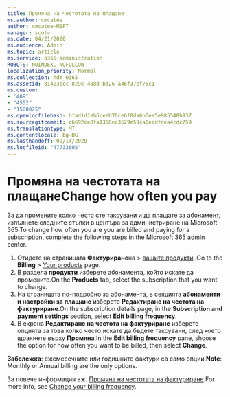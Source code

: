 ```yaml
---
title: Промяна на честотата на плащане
ms.author: cmcatee
author: cmcatee-MSFT
manager: scotv
ms.date: 04/21/2020
ms.audience: Admin
ms.topic: article
ms.service: o365-administration
ROBOTS: NOINDEX, NOFOLLOW
localization_priority: Normal
ms.collection: Adm_O365
ms.assetid: 81423cec-8c9e-408d-bd26-a46f37ef75c1
ms.custom:
- "469"
- "4552"
- "1500025"
ms.openlocfilehash: bfad1d1eb6ceeb70ce6f0da6b5ee5e985548b937
ms.sourcegitcommit: c6692ce0fa1358ec3529e59ca0ecdfdea4cdc759
ms.translationtype: MT
ms.contentlocale: bg-BG
ms.lasthandoff: 09/14/2020
ms.locfileid: "47733605"
---
```

# <a name="change-how-often-you-pay"></a><span data-ttu-id="bf14a-102">Промяна на честотата на плащане</span><span class="sxs-lookup"><span data-stu-id="bf14a-102">Change how often you pay</span></span>

<span data-ttu-id="bf14a-103">За да промените колко често сте таксувани и да плащате за абонамент, изпълнете следните стъпки в центъра за администриране на Microsoft 365.</span><span class="sxs-lookup"><span data-stu-id="bf14a-103">To change how often you are you are billed and paying for a subscription, complete the following steps in the Microsoft 365 admin center.</span></span>

1. <span data-ttu-id="bf14a-104">Отидете на страницата **Фактуриране**на  >  [вашите продукти](https://go.microsoft.com/fwlink/p/?linkid=842054) .</span><span class="sxs-lookup"><span data-stu-id="bf14a-104">Go to the **Billing** > [Your products](https://go.microsoft.com/fwlink/p/?linkid=842054) page.</span></span>
2. <span data-ttu-id="bf14a-105">В раздела **продукти** изберете абонамента, който искате да промените.</span><span class="sxs-lookup"><span data-stu-id="bf14a-105">On the **Products** tab, select the subscription that you want to change.</span></span> 
3. <span data-ttu-id="bf14a-106">На страницата по-подробно за абонамента, в секцията **абонаменти и настройки за плащане** изберете **Редактиране на честота на фактуриране**.</span><span class="sxs-lookup"><span data-stu-id="bf14a-106">On the subscription details page, in the **Subscription and payment settings** section, select **Edit billing frequency**.</span></span>
4. <span data-ttu-id="bf14a-107">В екрана **Редактиране на честота на фактуриране** изберете опцията за това колко често искате да бъдете таксувани, след което щракнете върху **Промяна**.</span><span class="sxs-lookup"><span data-stu-id="bf14a-107">In the **Edit billing frequency** pane, shoose the option for how often you want to be billed, then select **Change**.</span></span>

<span data-ttu-id="bf14a-108">**Забележка**: ежемесечните или годишните фактури са само опции.</span><span class="sxs-lookup"><span data-stu-id="bf14a-108">**Note**: Monthly or Annual billing are the only options.</span></span>

<span data-ttu-id="bf14a-109">За повече информация вж. [Промяна на честотата на фактуриране](https://docs.microsoft.com/microsoft-365/commerce/billing-and-payments/change-payment-frequency).</span><span class="sxs-lookup"><span data-stu-id="bf14a-109">For more info, see [Change your billing frequency](https://docs.microsoft.com/microsoft-365/commerce/billing-and-payments/change-payment-frequency).</span></span>
